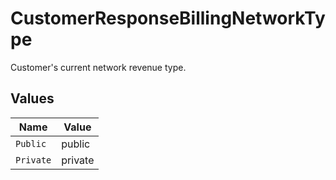 # CustomerResponseBillingNetworkType

Customer's current network revenue type.


## Values

| Name      | Value     |
| --------- | --------- |
| `Public`  | public    |
| `Private` | private   |